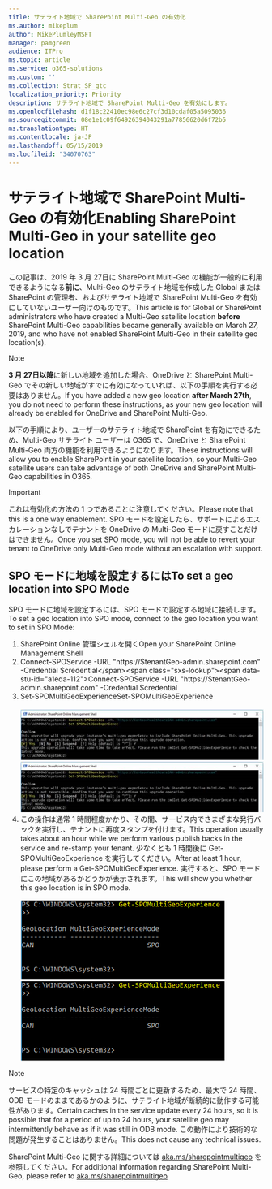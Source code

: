 ```yaml
---
title: サテライト地域で SharePoint Multi-Geo の有効化
ms.author: mikeplum
author: MikePlumleyMSFT
manager: pamgreen
audience: ITPro
ms.topic: article
ms.service: o365-solutions
ms.custom: ''
ms.collection: Strat_SP_gtc
localization_priority: Priority
description: サテライト地域で SharePoint Multi-Geo を有効にします。
ms.openlocfilehash: d1f18c22410ec98e6c27cf3d10cdaf05a5095036
ms.sourcegitcommit: 08e1e1c09f64926394043291a77856620d6f72b5
ms.translationtype: HT
ms.contentlocale: ja-JP
ms.lasthandoff: 05/15/2019
ms.locfileid: "34070763"
---
```

# <a name="enabling-sharepoint-multi-geo-in-your-satellite-geo-location"></a><span data-ttu-id="a1eda-103">サテライト地域で SharePoint Multi-Geo の有効化</span><span class="sxs-lookup"><span data-stu-id="a1eda-103">Enabling SharePoint Multi-Geo in your satellite geo location</span></span>

<span data-ttu-id="a1eda-104">この記事は、2019 年 3 月 27日に SharePoint Multi-Geo の機能が一般的に利用できるようになる**前に**、Multi-Geo のサテライト地域を作成した Global または SharePoint の管理者、およびサテライト地域で SharePoint Multi-Geo を有効にしていないユーザー向けのものです。</span><span class="sxs-lookup"><span data-stu-id="a1eda-104">This article is for Global or SharePoint administrators who have created a Multi-Geo satellite location **before** SharePoint Multi-Geo capabilities became generally available on March 27, 2019, and who have not enabled SharePoint Multi-Geo in their satellite geo location(s).</span></span> 

>[!Note]
><span data-ttu-id="a1eda-105">**3 月 27日以降**に新しい地域を追加した場合、OneDrive と SharePoint Multi-Geo でその新しい地域がすでに有効になっていれば、以下の手順を実行する必要はありません。</span><span class="sxs-lookup"><span data-stu-id="a1eda-105">If you have added a new geo location **after March 27th**, you do not need to perform these instructions, as your new geo location will already be enabled for OneDrive and SharePoint Multi-Geo.</span></span>

<span data-ttu-id="a1eda-106">以下の手順により、ユーザーのサテライト地域で SharePoint を有効にできるため、Multi-Geo サテライト ユーザーは O365 で、OneDrive と SharePoint Multi-Geo 両方の機能を利用できるようになります。</span><span class="sxs-lookup"><span data-stu-id="a1eda-106">These instructions will allow you to enable SharePoint in your satellite location, so your Multi-Geo satellite users can take advantage of both OneDrive and SharePoint Multi-Geo capabilities in O365.</span></span> 

>[!IMPORTANT]
><span data-ttu-id="a1eda-107">これは有効化の方法の 1 つであることに注意してください。</span><span class="sxs-lookup"><span data-stu-id="a1eda-107">Please note that this is a one way enablement.</span></span> <span data-ttu-id="a1eda-108">SPO モードを設定したら、サポートによるエスカレーションなしでテナントを OneDrive の Multi-Geo モードに戻すことだけはできません。</span><span class="sxs-lookup"><span data-stu-id="a1eda-108">Once you set SPO mode, you will not be able to revert your tenant to OneDrive only Multi-Geo mode without an escalation with support.</span></span> 

## <a name="to-set-a-geo-location-into-spo-mode"></a><span data-ttu-id="a1eda-109">SPO モードに地域を設定するには</span><span class="sxs-lookup"><span data-stu-id="a1eda-109">To set a geo location into SPO Mode</span></span>

<span data-ttu-id="a1eda-110">SPO モードに地域を設定するには、SPO モードで設定する地域に接続します。</span><span class="sxs-lookup"><span data-stu-id="a1eda-110">To set a geo location into SPO mode, connect to the geo location you want to set in SPO Mode:</span></span>

1.  <span data-ttu-id="a1eda-111">SharePoint Online 管理シェルを開く</span><span class="sxs-lookup"><span data-stu-id="a1eda-111">Open your SharePoint Online Management Shell</span></span> 
2.  <span data-ttu-id="a1eda-112">Connect-SPOService -URL "https://$tenantGeo-admin.sharepoint.com" -Credential $credential</span><span class="sxs-lookup"><span data-stu-id="a1eda-112">Connect-SPOService -URL "https://$tenantGeo-admin.sharepoint.com" -Credential $credential</span></span>
3.  <span data-ttu-id="a1eda-113">Set-SPOMultiGeoExperience</span><span class="sxs-lookup"><span data-stu-id="a1eda-113">Set-SPOMultiGeoExperience</span></span></br></br>
<span data-ttu-id="a1eda-114">![Set-SPOMultiGeoExperience](media/Set-SPO-MultiGeo.jpg)</span><span class="sxs-lookup"><span data-stu-id="a1eda-114">![Set-SPOMultiGeoExperience](media/Set-SPO-MultiGeo.jpg)</span></span>
4.  <span data-ttu-id="a1eda-115">この操作は通常 1 時間程度かかり、その間、サービス内でさまざまな発行バックを実行し、テナントに再度スタンプを付けます。</span><span class="sxs-lookup"><span data-stu-id="a1eda-115">This operation usually takes about an hour while we perform various publish backs in the service and re-stamp your tenant.</span></span> <span data-ttu-id="a1eda-116">少なくとも 1 時間後に Get-SPOMultiGeoExperience を実行してください。</span><span class="sxs-lookup"><span data-stu-id="a1eda-116">After at least 1 hour, please perform a Get-SPOMultiGeoExperience.</span></span>  <span data-ttu-id="a1eda-117">実行すると、SPO モードにこの地域があるかどうかが表示されます。</span><span class="sxs-lookup"><span data-stu-id="a1eda-117">This will show you whether this geo location is in SPO mode.</span></span></br></br>
<span data-ttu-id="a1eda-118">![Set-SPOMultiGeoExperience](media/Get-SPO-MultiGeo.jpg)</span><span class="sxs-lookup"><span data-stu-id="a1eda-118">![Set-SPOMultiGeoExperience](media/Get-SPO-MultiGeo.jpg)</span></span>

 
 
 
>[!Note]
><span data-ttu-id="a1eda-119">サービスの特定のキャッシュは 24 時間ごとに更新するため、最大で 24 時間、ODB モードのままであるかのように、サテライト地域が断続的に動作する可能性があります。</span><span class="sxs-lookup"><span data-stu-id="a1eda-119">Certain caches in the service update every 24 hours, so it is possible that for a period of up to 24 hours, your satellite geo may intermittently behave as if it was still in ODB mode.</span></span> <span data-ttu-id="a1eda-120">この動作により技術的な問題が発生することはありません。</span><span class="sxs-lookup"><span data-stu-id="a1eda-120">This does not cause any technical issues.</span></span> 
 
<span data-ttu-id="a1eda-121">SharePoint Multi-Geo に関する詳細については [aka.ms/sharepointmultigeo](https://docs.microsoft.com/ja-JP/office365/enterprise/multi-geo-capabilities-in-onedrive-and-sharepoint-online-in-office-365) を参照してください。</span><span class="sxs-lookup"><span data-stu-id="a1eda-121">For additional information regarding SharePoint Multi-Geo, please refer to [aka.ms/sharepointmultigeo](https://docs.microsoft.com/en-us/office365/enterprise/multi-geo-capabilities-in-onedrive-and-sharepoint-online-in-office-365)</span></span>


